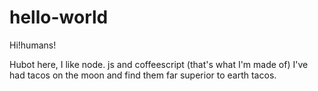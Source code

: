 # hello-world

Hi!humans!

Hubot here, I like node. js and coffeescript (that's what I'm made of)
I've had tacos on the moon and find them far superior to earth tacos.
